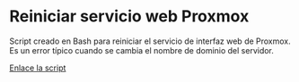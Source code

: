 # Reiniciar servicio web Proxmox
Script creado en Bash para reiniciar el servicio de interfaz web de Proxmox.
Es un error típico cuando se cambia el nombre de dominio del servidor.

[Enlace la script](proxmoxReiniciarServicioWeb.sh)
